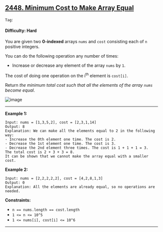 ## [2448. Minimum Cost to Make Array Equal](https://leetcode.com/problems/minimum-cost-to-make-array-equal/)

```Tag```:

#### Difficulty: Hard

You are given two __0-indexed__ arrays ```nums``` and ```cost``` consisting each of ```n``` positive integers.

You can do the following operation any number of times:

- Increase or decrease any element of the array ```nums``` by ```1```.

The cost of doing one operation on the i<sup>th</sup> element is ```cost[i]```.

Return _the minimum total cost such that all the elements of the array ```nums``` become equal_.

![image](https://github.com/quananhle/Python/assets/35042430/f710b7fb-ec49-4dd1-a9bb-8d1df1158324)

---

__Example 1:__
```
Input: nums = [1,3,5,2], cost = [2,3,1,14]
Output: 8
Explanation: We can make all the elements equal to 2 in the following way:
- Increase the 0th element one time. The cost is 2.
- Decrease the 1st element one time. The cost is 3.
- Decrease the 2nd element three times. The cost is 1 + 1 + 1 = 3.
The total cost is 2 + 3 + 3 = 8.
It can be shown that we cannot make the array equal with a smaller cost.
```

__Example 2:__
```
Input: nums = [2,2,2,2,2], cost = [4,2,8,1,3]
Output: 0
Explanation: All the elements are already equal, so no operations are needed.
```

__Constraints:__

- ```n == nums.length == cost.length```
- ```1 <= n <= 10^5```
- ```1 <= nums[i], cost[i] <= 10^6```

---


